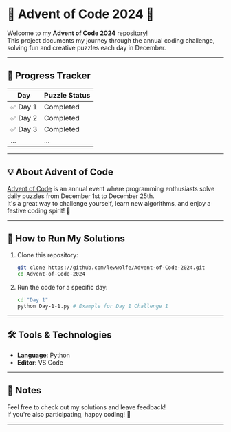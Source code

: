 
# 🎄 Advent of Code 2024 🎅

Welcome to my **Advent of Code 2024** repository!  
This project documents my journey through the annual coding challenge, solving fun and creative puzzles each day in December.

---

## 📆 Progress Tracker

| Day | Puzzle Status   |
|-----|-----------------|
| ✅ Day 1 | Completed       |
| ✅ Day 2 | Completed       |
| ✅ Day 3 | Completed       |
| ... | ...             |

---

## 💡 About Advent of Code

[Advent of Code](https://adventofcode.com/) is an annual event where programming enthusiasts solve daily puzzles from December 1st to December 25th.  
It's a great way to challenge yourself, learn new algorithms, and enjoy a festive coding spirit! 🎅

---

## 🚀 How to Run My Solutions

1. Clone this repository:
   ```bash
   git clone https://github.com/lewwolfe/Advent-of-Code-2024.git
   cd Advent-of-Code-2024
   ```
   
2. Run the code for a specific day:
   ```bash
   cd "Day 1"
   python Day-1-1.py # Example for Day 1 Challenge 1
   ``` 

---

## 🛠️ Tools & Technologies

 - **Language**: Python
 - **Editor**: VS Code

---

## 📝 Notes

Feel free to check out my solutions and leave feedback!  
If you're also participating, happy coding! 🎉

---
